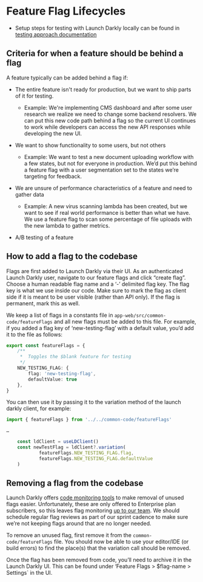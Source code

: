 # Feature Flag Lifecycles

- Setup steps for testing with Launch Darkly locally can be found in [testing approach documentation](./launch-darkly-feature-flag-lifecycles.md)

## Criteria for when a feature should be behind a flag

A feature typically can be added behind a flag if:

-   The entire feature isn't ready for production, but we want to ship parts of it for testing.

    -   Example: We're implementing CMS dashboard and after some user research we realize we need to change some backend resolvers. We can put this new code path behind a flag so the current UI continues to work while developers can access the new API responses while developing the new UI.

-   We want to show functionality to some users, but not others

    -   Example: We want to test a new document uploading workflow with a few states, but not for everyone in production. We’d put this behind a feature flag with a user segmentation set to the states we’re targeting for feedback.

-   We are unsure of performance characteristics of a feature and need to gather data

    -   Example: A new virus scanning lambda has been created, but we want to see if real world performance is better than what we have. We use a feature flag to scan some percentage of file uploads with the new lambda to gather metrics.

-   A/B testing of a feature

## How to add a flag to the codebase

Flags are first added to Launch Darkly via their UI. As an authenticated Launch Darkly user, navigate to our feature flags and click “create flag”. Choose a human readable flag name and a ‘-’ delimited flag key. The flag key is what we use inside our code. Make sure to mark the flag as client side if it is meant to be user visible (rather than API only). If the flag is permanent, mark this as well.

We keep a list of flags in a constants file in `app-web/src/common-code/featureFlags` and all new flags must be added to this file. For example, if you added a flag key of ‘new-testing-flag’ with a default value, you’d add it to the file as follows:

```typescript
export const featureFlags = {
    /**
     *  Toggles the $blank feature for testing
     */
    NEW_TESTING_FLAG: {
        flag: 'new-testing-flag',
        defaultValue: true
    },
}
```

You can then use it by passing it to the variation method of the launch darkly client, for example:

```typescript
import { featureFlags } from '../../common-code/featureFlags'

…

    const ldClient = useLDClient()
    const newTestFlag = ldClient?.variation(
            featureFlags.NEW_TESTING_FLAG.flag,
            featureFlags.NEW_TESTING_FLAG.defaultValue
    )
```

## Removing a flag from the codebase

Launch Darkly offers [code monitoring tools](https://docs.launchdarkly.com/home/code/code-references) to make removal of unused flags easier. Unfortunately, these are only offered to Enterprise plan subscribers, so this leaves flag monitoring [up to our team](https://docs.launchdarkly.com/guides/best-practices/technical-debt). We should schedule regular flag reviews as part of our sprint cadence to make sure we’re not keeping flags around that are no longer needed.

To remove an unused flag, first remove it from the `common-code/featureFlags` file. You should now be able to use your editor/IDE (or build errors) to find the place(s) that the variation call should be removed.

Once the flag has been removed from code, you’ll need to archive it in the Launch Darkly UI. This can be found under ‘Feature Flags > $flag-name > Settings` in the UI.
